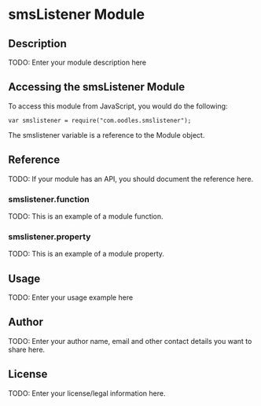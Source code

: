 # smsListener Module

## Description

TODO: Enter your module description here

## Accessing the smsListener Module

To access this module from JavaScript, you would do the following:

    var smslistener = require("com.oodles.smslistener");

The smslistener variable is a reference to the Module object.

## Reference

TODO: If your module has an API, you should document
the reference here.

### smslistener.function

TODO: This is an example of a module function.

### smslistener.property

TODO: This is an example of a module property.

## Usage

TODO: Enter your usage example here

## Author

TODO: Enter your author name, email and other contact
details you want to share here.

## License

TODO: Enter your license/legal information here.
